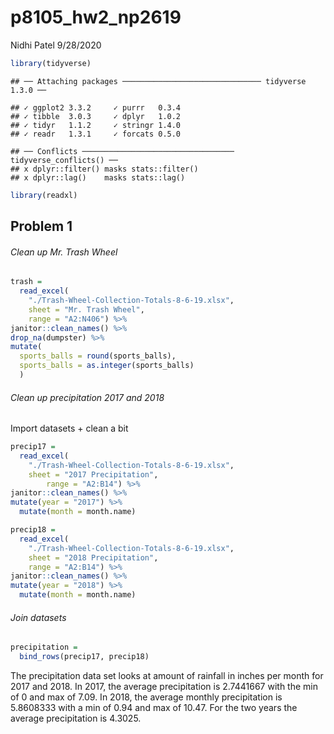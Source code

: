 p8105\_hw2\_np2619
================
Nidhi Patel
9/28/2020

``` r
library(tidyverse)
```

    ## ── Attaching packages ─────────────────────────────── tidyverse 1.3.0 ──

    ## ✓ ggplot2 3.3.2     ✓ purrr   0.3.4
    ## ✓ tibble  3.0.3     ✓ dplyr   1.0.2
    ## ✓ tidyr   1.1.2     ✓ stringr 1.4.0
    ## ✓ readr   1.3.1     ✓ forcats 0.5.0

    ## ── Conflicts ────────────────────────────────── tidyverse_conflicts() ──
    ## x dplyr::filter() masks stats::filter()
    ## x dplyr::lag()    masks stats::lag()

``` r
library(readxl)
```

## Problem 1

###### Clean up Mr. Trash Wheel

``` r
trash = 
  read_excel(
    "./Trash-Wheel-Collection-Totals-8-6-19.xlsx", 
    sheet = "Mr. Trash Wheel",
    range = "A2:N406") %>%
janitor::clean_names() %>%
drop_na(dumpster) %>%
mutate(
  sports_balls = round(sports_balls),
  sports_balls = as.integer(sports_balls)
  )
```

###### Clean up precipitation 2017 and 2018

Import datasets + clean a bit

``` r
precip17 = 
  read_excel(
    "./Trash-Wheel-Collection-Totals-8-6-19.xlsx", 
    sheet = "2017 Precipitation",
        range = "A2:B14") %>%
janitor::clean_names() %>% 
mutate(year = "2017") %>% 
  mutate(month = month.name)

precip18 = 
  read_excel(
    "./Trash-Wheel-Collection-Totals-8-6-19.xlsx", 
    sheet = "2018 Precipitation",
    range = "A2:B14") %>%
janitor::clean_names() %>% 
mutate(year = "2018") %>% 
  mutate(month = month.name)
```

###### Join datasets

``` r
precipitation = 
  bind_rows(precip17, precip18)
```

The precipitation data set looks at amount of rainfall in inches per
month for 2017 and 2018. In 2017, the average precipitation is 2.7441667
with the min of 0 and max of 7.09. In 2018, the average monthly
precipitation is 5.8608333 with a min of 0.94 and max of 10.47. For the
two years the average precipitation is 4.3025.
